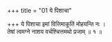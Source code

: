 +++
title = "01 ये पिशाचा"

+++
ये पिशाचा इमां वित्तिमाकूतिं मोहयन्ति नः ।  
तेषां त्वमग्ने नाशय वर्चश्चित्तमथो प्रजाम् ॥ १ ॥